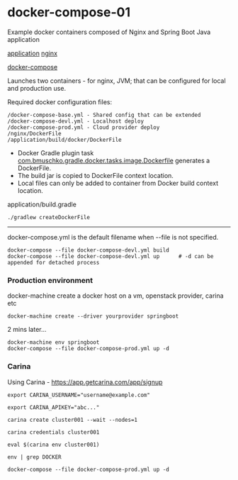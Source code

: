 # docker-compose-01

Example docker containers composed of Nginx and Spring Boot Java application 

[application](/tree/master/application)
[nginx](/tree/master/nginx)

[docker-compose](https://docs.docker.com/compose/)

Launches two containers - for nginx, JVM; that can be configured for local and production use.

Required docker configuration files:

~~~
/docker-compose-base.yml - Shared config that can be extended 
/docker-compose-devl.yml - Localhost deploy 
/docker-compose-prod.yml - Cloud provider deploy 
/nginx/DockerFile 
/application/build/docker/DockerFile 
~~~

* Docker Gradle plugin task [com.bmuschko.gradle.docker.tasks.image.Dockerfile](https://github.com/bmuschko/gradle-docker-plugin) generates a DockerFile.
* The build jar is copied to DockerFile context location.
 * Local files can only be added to container from Docker build context location.

application/build.gradle

~~~
./gradlew createDockerFile
~~~

---

docker-compose.yml is the default filename when --file is not specified.

~~~
docker-compose --file docker-compose-devl.yml build
docker-compose --file docker-compose-devl.yml up      # -d can be appended for detached process
~~~

### Production environment

docker-machine create a docker host on a vm, openstack provider, carina etc

~~~
docker-machine create --driver yourprovider springboot
~~~

2 mins later...

~~~
docker-machine env springboot
docker-compose --file docker-compose-prod.yml up -d
~~~

### Carina

Using Carina - https://app.getcarina.com/app/signup

~~~
export CARINA_USERNAME="username@example.com"

export CARINA_APIKEY="abc..."

carina create cluster001 --wait --nodes=1

carina credentials cluster001

eval $(carina env cluster001)

env | grep DOCKER

docker-compose --file docker-compose-prod.yml up -d
~~~
